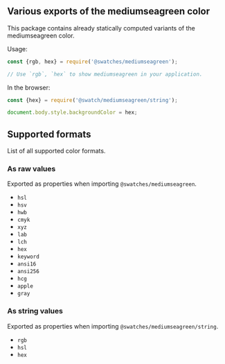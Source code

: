 ## Various exports of the mediumseagreen color

This package contains already statically computed variants of the mediumseagreen color.

Usage:
```js
const {rgb, hex} = require('@swatches/mediumseagreen');

// Use `rgb`, `hex` to show mediumseagreen in your application.
```

In the browser:
```js
const {hex} = require('@swatch/mediumseagreen/string');

document.body.style.backgroundColor = hex;
```

## Supported formats


List of all supported color formats.

### As raw values

Exported as properties when importing `@swatches/mediumseagreen`.

- `hsl`
- `hsv`
- `hwb`
- `cmyk`
- `xyz`
- `lab`
- `lch`
- `hex`
- `keyword`
- `ansi16`
- `ansi256`
- `hcg`
- `apple`
- `gray`

### As string values

Exported as properties when importing `@swatches/mediumseagreen/string`.

- `rgb`
- `hsl`
- `hex`
